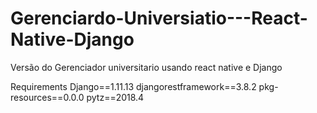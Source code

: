 # Gerenciardo-Universiatio---React-Native-Django
Versão do Gerenciador universitario usando react native e Django

Requirements
Django==1.11.13
djangorestframework==3.8.2
pkg-resources==0.0.0
pytz==2018.4
